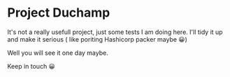 # Project Duchamp

It's not a really usefull project, just some tests I am doing here. I'll tidy it up and make it serious ( like poriting Hashicorp packer maybe 😀)

Well you will see it one day maybe.

Keep in touch 😀
